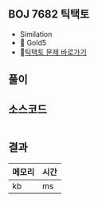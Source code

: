 ## BOJ 7682 틱택토 
- Similation
- 🥇 Gold5
- 🔗[틱택토 문제 바로가기](https://www.acmicpc.net/problem/7682)



## 풀이



## 소스코드
~~~java


~~~

## 결과 

| 메모리  | 시간 |
|----|----|
| kb| ms|
